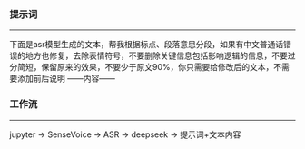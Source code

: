 ### 提示词
---
下面是asr模型生成的文本，帮我根据标点、段落意思分段，如果有中文普通话错误的地方也修复，去除表情符号，不要删除关键信息包括影响逻辑的信息，不要过分简短，保留原来的效果，不要少于原文90%，你只需要给修改后的文本，不需要添加前后说明
——内容——


### 工作流
---
jupyter -> SenseVoice -> ASR -> deepseek -> 提示词+文本内容 